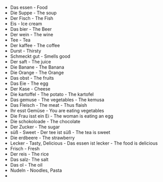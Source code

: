 * Das essen - Food
* Die Suppe - The soup
* Der Fisch - The Fish
* Eis - Ice cream
* Das bier - The Beer
* Der wein - The wine
* Tee - Tea
* Der kaffee - The coffee
* Durst - Thirsty
* Schmeckt gut - Smells good
* Der saft - The juice
* Die Banane - The Banana
* Die Orange - The Orange
* Das obst - The fruits
* Das Eie - The egg
* Der Kase - Cheese
* Die kartoffel - The potato - The kartofel
* Das gemuse - The vegetables - The kemusa
* Das Fleisch - The meat - Thus flaish
* Ihr esst Gemüse - You are eating vegetables
* Die Frau isst ein Ei - The woman is eating an egg
* Die schokoloade - The chocolate
* Der Zucker - The sugar
* süß - Sweet - Der tee ist süß - The tea is sweet
* Die erdbeere - The strawberry
* Lecker - Tasty, Delicious - Das essen ist lecker - The food is delicious
* Frisch - Fresh
* Der reis - The rice
* Das salz- The salt
* Das ol - The oil
* Nudeln - Noodles, Pasta
* 